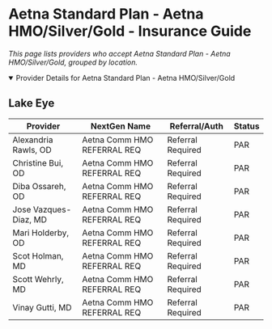 # Aetna Standard Plan - Aetna HMO/Silver/Gold - Insurance Guide

*This page lists providers who accept Aetna Standard Plan - Aetna HMO/Silver/Gold, grouped by location.*

<details open><summary>Provider Details for Aetna Standard Plan - Aetna HMO/Silver/Gold</summary>

## Lake Eye 

| Provider | NextGen Name | Referral/Auth | Status |
|----------|-------------|--------------|--------|
| Alexandria Rawls, OD | Aetna Comm HMO REFERRAL REQ | Referral Required | PAR |
| Christine Bui, OD | Aetna Comm HMO REFERRAL REQ | Referral Required | PAR |
| Diba Ossareh, OD | Aetna Comm HMO REFERRAL REQ | Referral Required | PAR |
| Jose Vazques-Diaz, MD | Aetna Comm HMO REFERRAL REQ | Referral Required | PAR |
| Mari Holderby, OD | Aetna Comm HMO REFERRAL REQ | Referral Required | PAR |
| Scot Holman, MD | Aetna Comm HMO REFERRAL REQ | Referral Required | PAR |
| Scott Wehrly, MD | Aetna Comm HMO REFERRAL REQ | Referral Required | PAR |
| Vinay Gutti, MD | Aetna Comm HMO REFERRAL REQ | Referral Required | PAR |

</details>

